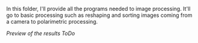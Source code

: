 In this folder, I'll provide all the programs needed to image processing. It'll go to basic processing such as reshaping and sorting images coming from a camera to polarimetric processing.

*Preview of the results ToDo*
